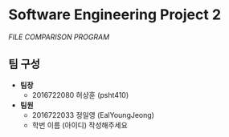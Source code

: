 # Software Engineering Project 2
_FILE COMPARISON PROGRAM_

## 팀 구성
+ __팀장__
  + 2016722080 허상훈 (psht410)
+ __팀원__
  + 2016722033 정일영 (EalYoungJeong)
  + 학번 이름 (아이디) 작성해주세요
